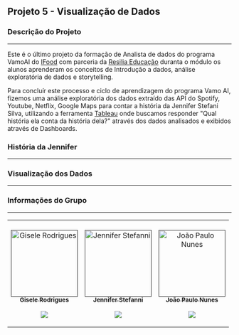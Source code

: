 
## Projeto 5  - Visualização de Dados

### Descrição do Projeto
---

Este é o último projeto da formação de Analista de dados do programa VamoAI do [IFood](https://www.linkedin.com/posts/ifood-_inteligaeanciaartificial-tecnologia-dados-activity-6727679437791342592-opfn) com parceria da [Resilia Educação](https://www.linkedin.com/school/resilia-educacao/) duranta o módulo os alunos aprenderam os conceitos de Introdução a dados, análise exploratória de dados e storytelling.

Para concluír este processo e ciclo de aprendizagem do programa Vamo AI, fizemos uma análise exploratória dos dados extraído das API do Spotify, Youtube, Netflix, Google Maps para contar a história da Jennifer Stefani Silva, utilizando a ferramenta [Tableau](https://www.tableau.com) onde buscamos responder  "Qual história ela conta da história dela?" através dos dados analisados e exibidos através de Dashboards.

### História da Jennifer 
---

### Visualização dos Dados
---


### Informações do Grupo
---

<table align="center">
  <td align="center"><br>
        <a href="">
            <img src="https://github.com/giselemanuel/projeto3-programa-Ifood-backend/blob/main/imagens/giselemannuel.JPG" width="150px;" alt="Gisele Rodrigues" style="max-width:100%;">
            <br><sub><b>Gisele Rodrigues</b></sub><br>
        <p align="center">
            </a>    
            <a href="https://github.com/giselemanuel">
                   <img src="https://img.shields.io/badge/-Github-000?style=flat-square&logo=Github&logoColor=white&link=https://github.com/giselemanuel">
            </a>
       </p>
</td>
  <td align="center"><br>
        <a href="">
            <img src="https://github.com/giselemanuel/projeto3-programa-Ifood-backend/blob/main/imagens/jennifer.jpg" width="150px;" alt="Jennifer Stefanni" style="max-width:100%;">
            <br><sub><b>Jennifer Stefanni</b></sub><br>
        <p align="center">
            </a>    
            <a href="https://github.com/jenniferstefaniks">
                   <img src="https://img.shields.io/badge/-Github-000?style=flat-square&logo=Github&logoColor=white&link=https://github.com/jenniferstefaniks">
            </a>
       </p>
</td>
<td align="center"><br>
        <a href="">
            <img src="https://avatars.githubusercontent.com/u/51084623?v=4" width="150px;" alt="João Paulo Nunes" style="max-width:100%;">
            <br><sub><b>João Paulo Nunes</b></sub><br>
        <p align="center">
            </a>    
            <a href="https://github.com/jpnune">
                   <img src="https://img.shields.io/badge/-Github-000?style=flat-square&logo=Github&logoColor=white&link=https://github.com/jpnune">
            </a>
       </p>
</td>
</table>

